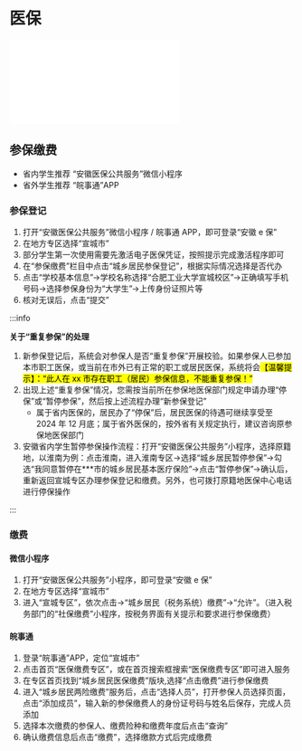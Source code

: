 # 医保

<Todo content="缺少详细信息"/>

<iframe src="//player.bilibili.com/player.html?isOutside=true&aid=113204835387295&bvid=BV1eWxneME3Q&cid=26058951335&p=1" scrolling="no" border="0" frameborder="no" framespacing="0" allowfullscreen="true"></iframe>

## 参保缴费

- 省内学生推荐 “安徽医保公共服务”微信小程序
- 省外学生推荐 “皖事通”APP

### 参保登记

1. 打开“安徽医保公共服务”微信小程序 / 皖事通 APP，即可登录“安徽 e 保”
2. 在地方专区选择“宣城市”
3. 部分学生第一次使用需要先激活电子医保凭证，按照提示完成激活程序即可
4. 在“参保缴费”栏目中点击“城乡居民参保登记”，根据实际情况选择是否代办
5. 点击“学校基本信息”->学校名称选择“合肥工业大学宣城校区”->正确填写手机号码->选择参保身份为“大学生”->上传身份证照片等
6. 核对无误后，点击“提交”

:::info

**关于“重复参保”的处理**

1. 新参保登记后，系统会对参保人是否“重复参保”开展校验。如果参保人已参加本市职工医保，或当前在市外已有正常的职工或居民医保，系统将会<mark>【温馨提示】：“此人在 xx 市存在职工（居民）参保信息，不能重复参保！”</mark>
2. 出现上述“重复参保”情况，您需按当前所在参保地医保部门规定申请办理“停保”或“暂停参保”，然后按上述流程办理“新参保登记”
   - 属于省内医保的，居民办了“停保”后，居民医保的待遇可继续享受至 2024 年 12 月底；属于省外医保的，按外省有关规定执行，建议咨询原参保地医保部门
3. 安徽省内学生暂停参保操作流程：打开“安徽医保公共服务”小程序，选择原籍地，以淮南为例：点击淮南，进入淮南专区->选择“城乡居民暂停参保”->勾选“我同意暂停在\*\*\*市的城乡居民基本医疗保险”->点击“暂停参保”->确认后，重新返回宣城专区办理参保登记和缴费。另外，也可拨打原籍地医保中心电话进行停保操作

:::

### 缴费

#### 微信小程序

1. 打开“安徽医保公共服务”小程序，即可登录“安徽 e 保”
2. 在地方专区选择“宣城市”
3. 进入“宣城专区”，依次点击->“城乡居民（税务系统）缴费”->“允许”。（进入税务部门的“社保缴费”小程序，按税务界面有关提示和要求进行参保缴费）

#### 皖事通

1. 登录“皖事通”APP，定位“宣城市”
2. 点击首页“医保缴费专区”，或在首页搜索框搜索“医保缴费专区”即可进入服务
3. 在专区首页找到“城乡居民医保缴费”版块,选择“点击缴费”进行参保缴费
4. 进入“城乡居民两险缴费”服务后，点击“选择人员”，打开参保人员选择页面，点击“添加成员”，输入新的参保缴费人的身份证号码与姓名后保存，完成人员添加
5. 选择本次缴费的参保人、缴费险种和缴费年度后点击“查询”
6. 确认缴费信息后点击“缴费”，选择缴款方式后完成缴费

